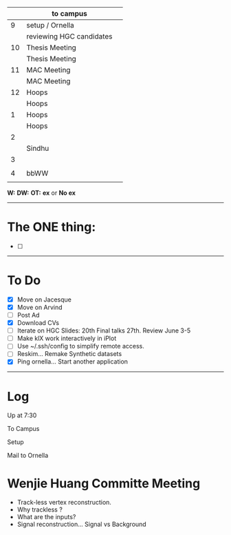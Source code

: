 
|     | to campus                |     |
| --- | ------------------------ | --- |
| 9   | setup / Ornella          |     |
|     | reviewing HGC candidates |     |
| 10  | Thesis Meeting           |     |
|     | Thesis Meeting           |     |
| 11  | MAC Meeting              |     |
|     | MAC Meeting              |     |
| 12  | Hoops                    |     |
|     | Hoops                    |     |
| 1   | Hoops                    |     |
|     | Hoops                    |     |
| 2   |                          |     |
|     | Sindhu                   |     |
| 3   |                          |     |
|     |                          |     |
| 4   | bbWW                     |     |
|     |                          |     |

**W:**
**DW:**
**OT:**
**ex** or **No ex**

---
# The ONE thing: 
- [ ] 

---
# To Do

- [x] Move on Jacesque 
- [x] Move on Arvind
- [ ] Post Ad
- [x] Download CVs
- [ ] Iterate on HGC Slides:  20th Final talks 27th. Review June 3-5
- [ ] Make klX work interactively in iPlot
- [ ]  Use ~/.ssh/config to simplify remote access.
- [ ] Reskim... Remake Synthetic datasets
- [x] Ping ornella... Start another application

---

# Log

Up at 7:30 

To Campus

Setup

Mail to Ornella

# Wenjie Huang Committe Meeting
- Track-less vertex reconstruction. 
- Why trackless ?
- What are the inputs? 
- Signal reconstruction... Signal vs Background 